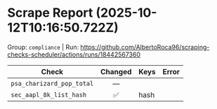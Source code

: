 # Scrape Report (2025-10-12T10:16:50.722Z)

Group: `compliance`  |  Run: https://github.com/AlbertoRoca96/scraping-checks-scheduler/actions/runs/18442567360

| Check | Changed | Keys | Error |
|---|:---:|:--|:--|
| `psa_charizard_pop_total` | — |  |  |
| `sec_aapl_8k_list_hash` | ✅ | hash |  |
